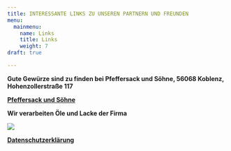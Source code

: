 ```yaml
---
title: INTERESSANTE LINKS ZU UNSEREN PARTNERN UND FREUNDEN
menu:
  mainmenu:
    name: Links
    title: Links
    weight: 7
draft: true

---
```

**Gute Gewürze sind zu finden bei Pfeffersack und Söhne, 56068 Koblenz, Hohenzollerstraße 117**

[**Pfeffersack und Söhne**](https://www.pfeffersackundsoehne.de/)

**Wir verarbeiten Öle und Lacke der Firma**

[![](http://www.antik-ameln.de/Portals/36/biopin.gif)](http://biopin.de/)

[**Datenschutzerklärung**](/datenschutz)